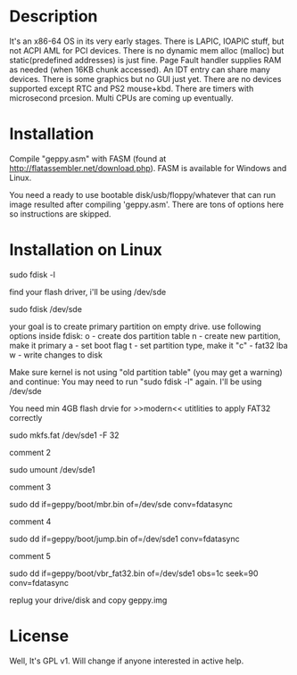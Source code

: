 # Description

It's an x86-64 OS in its very early stages.
There is LAPIC, IOAPIC stuff, but not ACPI AML for PCI devices.
There is no dynamic mem alloc (malloc) but static(predefined addresses) is just fine.
Page Fault handler supplies RAM as needed (when 16KB chunk accessed).
An IDT entry can share many devices.
There is some graphics but no GUI just yet.
There are no devices supported except RTC and PS2 mouse+kbd.
There are timers with microsecond prcesion.
Multi CPUs are coming up eventually.

# Installation

Compile "geppy.asm" with FASM (found at http://flatassembler.net/download.php).
FASM is available for Windows and Linux.

You need a ready to use bootable disk/usb/floppy/whatever that can run image resulted after compiling 'geppy.asm'. There are tons of options here so instructions are skipped.

# Installation on Linux

sudo fdisk -l

find your flash driver, i'll be using /dev/sde

sudo fdisk /dev/sde

your goal is to create primary partition on empty drive.
use following options inside fdisk: o - create dos partition table
				    n - create new partition, make it primary
				    a - set boot flag
				    t - set partition type, make it "c" - fat32 lba
				    w - write changes to disk

Make sure kernel is not using "old partition table" (you may get a warning) and continue:
You may need to run "sudo fdisk -l" again. I'll be using /dev/sde

You need min 4GB flash drvie for >>modern<< utitlities to apply FAT32 correctly


sudo mkfs.fat /dev/sde1 -F 32

comment 2

sudo umount /dev/sde1

comment 3

sudo dd if=geppy/boot/mbr.bin of=/dev/sde conv=fdatasync

comment 4

sudo dd if=geppy/boot/jump.bin of=/dev/sde1 conv=fdatasync

comment 5

sudo dd if=geppy/boot/vbr_fat32.bin of=/dev/sde1 obs=1c seek=90 conv=fdatasync

replug your drive/disk and copy geppy.img

# License

Well, It's GPL v1.
Will change if anyone interested in active help.
